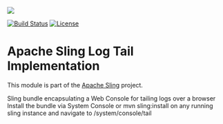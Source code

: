 [<img src="https://sling.apache.org/res/logos/sling.png"/>](https://sling.apache.org)

 [![Build Status](https://builds.apache.org/buildStatus/icon?job=Sling/sling-org-apache-sling-tail/master)](https://builds.apache.org/job/Sling/job/sling-org-apache-sling-tail/job/master) [![License](https://img.shields.io/badge/License-Apache%202.0-blue.svg)](https://www.apache.org/licenses/LICENSE-2.0)

# Apache Sling Log Tail Implementation

This module is part of the [Apache Sling](https://sling.apache.org) project.

Sling bundle encapsulating a Web Console for tailing logs over a browser
Install the bundle via System Console or mvn sling:install on any running sling instance and navigate to /system/console/tail
